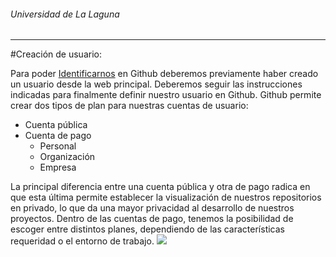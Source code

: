 ###### *Universidad de La Laguna*
---
#Creación de usuario:

Para poder [Identificarnos](https://github.com/login "Identificarnos") en Github deberemos previamente haber creado un usuario desde la web principal. Deberemos seguir las instrucciones indicadas para finalmente definir nuestro usuario en Github.
Github permite crear dos tipos de plan para nuestras cuentas de usuario:
* Cuenta pública
* Cuenta de pago 
    * Personal 
    * Organización
    * Empresa
    
La principal diferencia entre una cuenta pública y otra de pago radica en que esta última permite establecer la visualización de nuestros repositorios en privado, lo que da una mayor privacidad al desarrollo de nuestros proyectos.
Dentro de las cuentas de pago, tenemos la posibilidad de escoger entre distintos planes, dependiendo de las características requeridad o el entorno de trabajo.
![](https://i1.wp.com/wptavern.com/wp-content/uploads/2016/05/github-pricing.png?ssl=1)